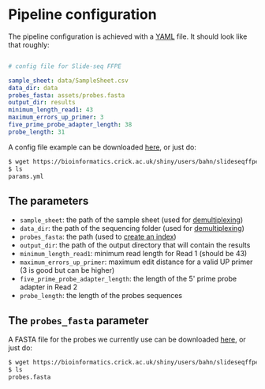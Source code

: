
# Pipeline configuration

The pipeline configuration is achieved with a [YAML](https://en.wikipedia.org/wiki/YAML) file.
It should look like that roughly:

```yaml

# config file for Slide-seq FFPE

sample_sheet: data/SampleSheet.csv
data_dir: data
probes_fasta: assets/probes.fasta
output_dir: results
minimum_length_read1: 43
maximum_errors_up_primer: 3
five_prime_probe_adapter_length: 38
probe_length: 31

```

A config file example can be downloaded [here](https://bioinformatics.crick.ac.uk/shiny/users/bahn/slideseqffpe/params.yml), or just do:

```bash
$ wget https://bioinformatics.crick.ac.uk/shiny/users/bahn/slideseqffpe/params.yml
$ ls
params.yml
```

## The parameters

 * `sample_sheet`: the path of the sample sheet (used for [demultiplexing](steps.md#demultiplexing))
 * `data_dir`: the path of the sequencing folder (used for [demultiplexing](steps.md#demultiplexing))
 * `probes_fasta`: the path (used to [create an index](steps.md#create-probe-index))
 * `output_dir`: the path of the output directory that will contain the results
 * `minimum_length_read1`: minimum read length for Read 1 (should be 43)
 * `maximum_errors_up_primer`: maximum edit distance for a valid UP primer (3 is good but can be higher)
 * `five_prime_probe_adapter_length`: the length of the 5' prime probe adapter  in Read 2
 * `probe_length`: the length of the probes sequences


## The `probes_fasta` parameter

A FASTA file for the probes we currently use can be downloaded [here](https://bioinformatics.crick.ac.uk/shiny/users/bahn/slideseqffpe/probes.fasta), or just do:

```bash
$ wget https://bioinformatics.crick.ac.uk/shiny/users/bahn/slideseqffpe/probes.fasta
$ ls
probes.fasta
```


